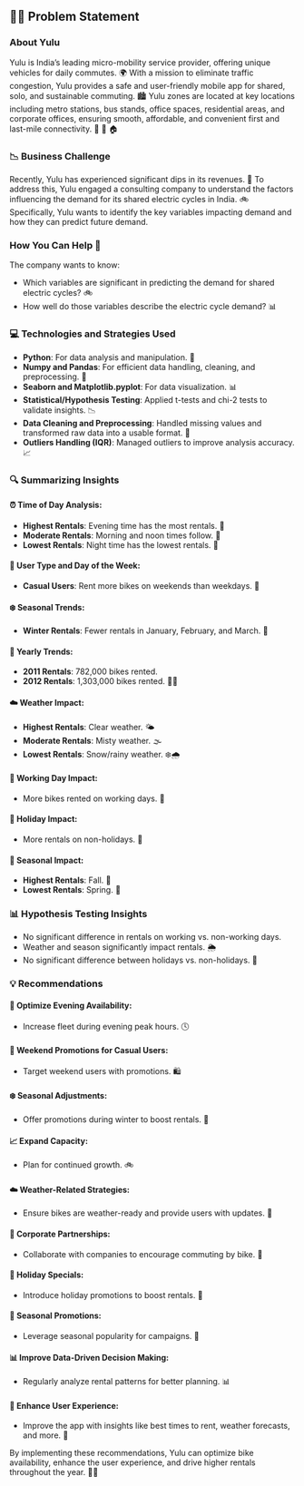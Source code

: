 <h2>🚴‍♂️ Problem Statement</h2>
<h3>About Yulu</h3>
<p>Yulu is India’s leading micro-mobility service provider, offering unique vehicles for daily commutes. 🌍 With a mission to eliminate traffic congestion, Yulu provides a safe and user-friendly mobile app for shared, solo, and sustainable commuting. 🏙️ Yulu zones are located at key locations including metro stations, bus stands, office spaces, residential areas, and corporate offices, ensuring smooth, affordable, and convenient first and last-mile connectivity. 🚉 🏢 🏠</p>

<h3>📉 Business Challenge</h3>
<p>Recently, Yulu has experienced significant dips in its revenues. 💼 To address this, Yulu engaged a consulting company to understand the factors influencing the demand for its shared electric cycles in India. 🚲 Specifically, Yulu wants to identify the key variables impacting demand and how they can predict future demand.</p>

<h3>How You Can Help 🧐</h3>
<p>The company wants to know:</p>
<ul>
        <li>Which variables are significant in predicting the demand for shared electric cycles? 🚲</li>
        <li>How well do those variables describe the electric cycle demand? 📊</li>
</ul>

<h3>💻 Technologies and Strategies Used</h3>
<ul>
        <li><b>Python</b>: For data analysis and manipulation. 🐍</li>
        <li><b>Numpy and Pandas</b>: For efficient data handling, cleaning, and preprocessing. 🧹</li>
        <li><b>Seaborn and Matplotlib.pyplot</b>: For data visualization. 📊</li>
        <li><b>Statistical/Hypothesis Testing</b>: Applied t-tests and chi-2 tests to validate insights. 📉</li>
        <li><b>Data Cleaning and Preprocessing</b>: Handled missing values and transformed raw data into a usable format. 🔄</li>
        <li><b>Outliers Handling (IQR)</b>: Managed outliers to improve analysis accuracy. 📈</li>
</ul>

<h3>🔍 Summarizing Insights</h3>
<h4>⏰ Time of Day Analysis:</h4>
    <ul>
        <li><b>Highest Rentals</b>: Evening time has the most rentals. 🌆</li>
        <li><b>Moderate Rentals</b>: Morning and noon times follow. 🌄</li>
        <li><b>Lowest Rentals</b>: Night time has the lowest rentals. 🌙</li>
    </ul>
<h4>👥 User Type and Day of the Week:</h4>
    <ul>
        <li><b>Casual Users</b>: Rent more bikes on weekends than weekdays. 📅</li>
    </ul>
<h4>❄️ Seasonal Trends:</h4>
    <ul>
        <li><b>Winter Rentals</b>: Fewer rentals in January, February, and March. 🧥</li>
    </ul>
<h4>📅 Yearly Trends:</h4>
    <ul>
        <li><b>2011 Rentals</b>: 782,000 bikes rented.</li>
        <li><b>2012 Rentals</b>: 1,303,000 bikes rented. 🚴‍♀️</li>
    </ul>
<h4>☁️ Weather Impact:</h4>
    <ul>
        <li><b>Highest Rentals</b>: Clear weather. 🌤️</li>
        <li><b>Moderate Rentals</b>: Misty weather. 🌫️</li>
        <li><b>Lowest Rentals</b>: Snow/rainy weather. ❄️🌧️</li>
    </ul>
<h4>💼 Working Day Impact:</h4>
    <ul>
        <li>More bikes rented on working days. 📅</li>
    </ul>
<h4>🎉 Holiday Impact:</h4>
    <ul>
        <li>More rentals on non-holidays. 🎉</li>
    </ul>
<h4>🍁 Seasonal Impact:</h4>
    <ul>
        <li><b>Highest Rentals</b>: Fall. 🍂</li>
        <li><b>Lowest Rentals</b>: Spring. 🌸</li>
    </ul>
<h3>📊 Hypothesis Testing Insights</h3>
    <ul>
        <li>No significant difference in rentals on working vs. non-working days.</li>
        <li>Weather and season significantly impact rentals. 🌦️</li>
        <li>No significant difference between holidays vs. non-holidays. 🎄</li>
    </ul>
<h3>💡 Recommendations</h3>
<h4>🔄 Optimize Evening Availability:</h4>
    <ul>
        <li>Increase fleet during evening peak hours. 🕓</li>
    </ul>
<h4>🎯 Weekend Promotions for Casual Users:</h4>
    <ul>
        <li>Target weekend users with promotions. 🛍️</li>
    </ul>
<h4>❄️ Seasonal Adjustments:</h4>
    <ul>
        <li>Offer promotions during winter to boost rentals. 🧤</li>
    </ul>
<h4>📈 Expand Capacity:</h4>
    <ul>
        <li>Plan for continued growth. 🚲</li>
    </ul>
<h4>☁️ Weather-Related Strategies:</h4>
    <ul>
        <li>Ensure bikes are weather-ready and provide users with updates. 📱</li>
    </ul>
<h4>🏢 Corporate Partnerships:</h4>
    <ul>
        <li>Collaborate with companies to encourage commuting by bike. 🏢</li>
    </ul>
<h4>🎁 Holiday Specials:</h4>
    <ul>
        <li>Introduce holiday promotions to boost rentals. 🎁</li>
    </ul>
<h4>📅 Seasonal Promotions:</h4>
    <ul>
        <li>Leverage seasonal popularity for campaigns. 📅</li>
    </ul>
<h4>📊 Improve Data-Driven Decision Making:</h4>
    <ul>
        <li>Regularly analyze rental patterns for better planning. 📊</li>
    </ul>
<h4>📱 Enhance User Experience:</h4>
    <ul>
        <li>Improve the app with insights like best times to rent, weather forecasts, and more. 📱</li>
    </ul>

<p>By implementing these recommendations, Yulu can optimize bike availability, enhance the user experience, and drive higher rentals throughout the year. 🚴‍♂️</p>
